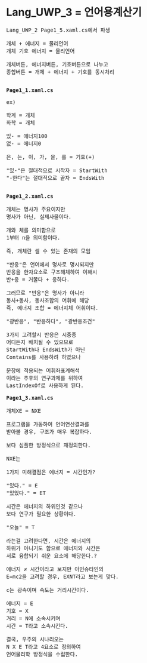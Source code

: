 # Lang_UWP_3 = 언어용계산기
<pre>
Lang_UWP_2 Page1_5.xaml.cs에서 파생

개체 + 에너지 = 물리언어
개체 기호 에너지 = 물리언어

개체버튼, 에너지버튼, 기호버튼으로 나누고
종합버튼 = 개체 + 에너지 + 기호를 동시처리


<b>Page1_1.xaml.cs</b>

ex)

학계 = 개체
화학 = 개체

있- = 에너지100
없- = 에너지0

은, 는, 이, 가, 을, 를 = 기호(+)

"있-"은 절대적으로 시작자 = StartWith
"-한다"는 절대적으로 끝자 = EndsWith


<b>Page1_2.xaml.cs</b>

개체는 명사가 주요이지만
명사가 아닌, 실제사물이다.

개와 체를 의미함으로
1부터 n을 의미함이다.

즉, 개체란 셀 수 있는 존재의 모임

"반응"은 언어에서 명사로 명시되지만
반응을 한자요소로 구조해체하여 이해시
반+응 = 거꿀다 + 응하다.

그러므로 "반응"은 명사가 아니라
동사+동사, 동사조합의 어휘에 해당
즉, 에너지 조합 = 에너지체 어휘이다.

"광반응", "반응하다", "광반응조건"

3가지 고려할시 반응은 시중종
어디든지 배치될 수 있으므로
StartWith나 EndsWith가 아닌
Contains를 사용하려 하였으나

문장에 적용되는 어휘좌표계해석
이라는 추후의 연구과제를 위하여
LastIndexOf로 사용하게 된다.

<b>Page1_3.xaml.cs</b>

개체XE = NXE

프로그램을 가동하여 언어연산결과를
받아볼 경우, 구조가 매우 복잡하다.

보다 심플한 방정식으로 재정의한다.

NXE는 

1가지 미해결점은 에너지 = 시간인가?

"있다." = E
"있었다." = ET

시간은 에너지의 하위인것 같으나
보다 연구가 필요한 상황이다.

"오늘" = T

라는걸 고려한다면, 시간은 에너지의
하위가 아니기도 함으로 에너지와 시간은
서로 융합되기 쉬운 요소에 해당한다.?

에너지 ≠ 시간이라고 보지만 아인슈타인의
E=mc2을 고려할 경우, EXNT라고 보는게 맞다.

c는 광속이며 속도는 거리시간이다.

에너지 = E
기호 = X
거리 = N에 소속시키며
시간 = T라고 소속시킨다.

결국, 우주의 시나리오는
N X E T라고 4요소로 정의하여
언어물리학 방정식을 수립한다.


</pre>
